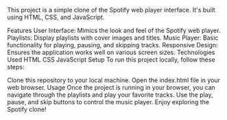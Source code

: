 This project is a simple clone of the Spotify web player interface. It's built using HTML, CSS, and JavaScript.

Features
User Interface: Mimics the look and feel of the Spotify web player.
Playlists: Display playlists with cover images and titles.
Music Player: Basic functionality for playing, pausing, and skipping tracks.
Responsive Design: Ensures the application works well on various screen sizes.
Technologies Used
HTML
CSS
JavaScript
Setup
To run this project locally, follow these steps:

Clone this repository to your local machine.
Open the index.html file in your web browser.
Usage
Once the project is running in your browser, you can navigate through the playlists and play your favorite tracks.
Use the play, pause, and skip buttons to control the music player.
Enjoy exploring the Spotify clone!
